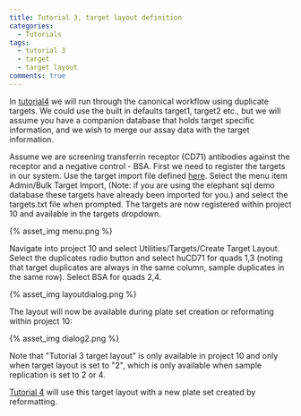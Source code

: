 ```yaml
---
title: Tutorial 3, target layout definition
categories:
  - Tutorials
tags:
  - tutorial 3
  - target
  - target layout
comments: true
---
```


In [tutorial4](/software/tut4/) we will run through the canonical workflow using duplicate targets.  We could use the built in defaults target1, target2 etc., but we will assume you have a companion database that holds target specific information, and we wish to merge our assay data with the target information. 

Assume we are screening transferrin receptor (CD71) antibodies against the receptor and a negative control - BSA.  First we need to register the targets in our system.  Use the target import file defined [here](targets.txt).  Select the menu item Admin/Bulk Target Import, (Note: if you are using the elephant sql demo database these targets have already been imported for you.) and select the targets.txt file when prompted.  The targets are now registered within project 10 and available in the targets dropdown. 

{% asset_img menu.png %}


Navigate into project 10 and select Utilities/Targets/Create Target Layout.  Select the duplicates radio button and select huCD71 for quads 1,3 (noting that target duplicates are always in the same column, sample duplicates in the same row). Select BSA for quads 2,4.


{% asset_img layoutdialog.png %}

The layout will now be available during plate set creation or reformating within project 10:

{% asset_img dialog2.png %}

Note that "Tutorial 3 target layout" is only available in project 10 and only when target layout is set to "2", which is only available when sample replication is set to 2 or 4.

[Tutorial 4](/software/tut4/) will use this target layout with a new plate set created by reformatting.


